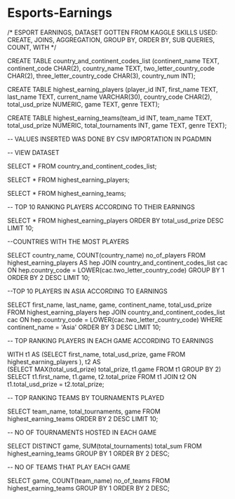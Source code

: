# Esports-Earnings
/*
ESPORT EARNINGS, DATASET GOTTEN FROM KAGGLE
SKILLS USED: CREATE, JOINS, AGGREGATION, GROUP BY, ORDER BY, SUB QUERIES, COUNT, WITH
*/

CREATE TABLE country_and_continent_codes_list (continent_name TEXT,
										  continent_code CHAR(2),
										  country_name TEXT,
										  two_letter_country_code CHAR(2),
										  three_letter_country_code CHAR(3),
										  country_num INT);
										  
CREATE TABLE highest_earning_players (player_id INT,
									 first_name TEXT,
									 last_name TEXT,
									 current_name VARCHAR(30),
									 country_code CHAR(2),
									 total_usd_prize NUMERIC,
									 game TEXT,
									 genre TEXT);
									 
CREATE TABLE highest_earning_teams(team_id INT,
								  team_name TEXT,
								  total_usd_prize NUMERIC,
								  total_tournaments INT,
								  game TEXT, 
								  genre TEXT);							 



-- VALUES INSERTED WAS DONE BY CSV IMPORTATION IN PGADMIN

-- VIEW DATASET

SELECT *
  FROM country_and_continent_codes_list;

SELECT *
  FROM highest_earning_players;

SELECT *
  FROM highest_earning_teams;

-- TOP 10 RANKING PLAYERS ACCORDING TO THEIR EARNINGS 

SELECT *
  FROM highest_earning_players 
 ORDER BY total_usd_prize DESC
 LIMIT 10;

--COUNTRIES WITH THE MOST PLAYERS

SELECT country_name, COUNT(country_name) no_of_players
  FROM highest_earning_players AS hep
  JOIN country_and_continent_codes_list cac
    ON hep.country_code = LOWER(cac.two_letter_country_code)
 GROUP BY 1
 ORDER BY 2 DESC
 LIMIT 10;

--TOP 10 PLAYERS IN ASIA ACCORDING TO EARNINGS

SELECT first_name, last_name, game, continent_name, total_usd_prize
  FROM highest_earning_players hep
  JOIN country_and_continent_codes_list cac
    ON hep.country_code = LOWER(cac.two_letter_country_code)
 WHERE continent_name = 'Asia'
 ORDER BY 3 DESC
 LIMIT 10;


-- TOP RANKING PLAYERS IN EACH GAME ACCORDING TO EARNINGS

WITH t1 AS
    (SELECT first_name, total_usd_prize, game
	   FROM highest_earning_players
	  ),
	 t2 AS  
	 (SELECT MAX(total_usd_prize) total_prize, t1.game
	    FROM t1
	   GROUP BY 2) 
SELECT t1.first_name, t1.game, t2.total_prize
  FROM t1
  JOIN t2
    ON t1.total_usd_prize = t2.total_prize;
	

-- TOP RANKING TEAMS BY TOURNAMENTS PLAYED

SELECT team_name, total_tournaments, game
  FROM highest_earning_teams
 ORDER BY 2 DESC
 LIMIT 10;
 
-- NO OF TOURNAMENTS HOSTED IN EACH GAME

SELECT DISTINCT game, SUM(total_tournaments) total_sum 
  FROM highest_earning_teams
 GROUP BY 1
 ORDER BY 2 DESC;
 
-- NO OF TEAMS THAT PLAY EACH GAME

SELECT  game, COUNT(team_name) no_of_teams
  FROM highest_earning_teams
 GROUP BY 1
 ORDER BY 2 DESC;
 
 
 
 


